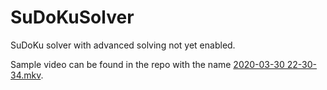 # SuDoKuSolver

SuDoKu solver with advanced solving not yet enabled.

Sample video can be found in the repo with the name [2020-03-30 22-30-34.mkv](https://vimeo.com/402261130).
